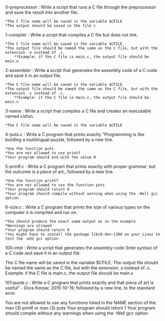 0-preprocessor : Write a script that runs a C file through the preprocessor and save the result into another file.

	*The C file name will be saved in the variable $CFILE
	*The output should be saved in the file c

1-compiler : Write a script that compiles a C file but does not link.

	*The C file name will be saved in the variable $CFILE
	*The output file should be named the same as the C file, but with the extension .o instead of .c.
		**Example: if the C file is main.c, the output file should be main.o

2-assembler : Write a script that generates the assembly code of a C code and save it in an output file.

	*The C file name will be saved in the variable $CFILE
	*The output file should be named the same as the C file, but with the extension .s instead of .c.
		**Example: if the C file is main.c, the output file should be main.s

3-name : Write a script that compiles a C file and creates an executable named cisfun.

	*The C file name will be saved in the variable $CFILE

4-puts.c : Write a C program that prints exactly "Programming is like building a multilingual puzzle, followed by a new line.

	*Use the function puts
	*You are not allowed to use printf
	*Your program should end with the value 0

5-printf.c : Write a C program that prints exactly with proper grammar, but the outcome is a piece of art,, followed by a new line.

	*Use the function printf
	*You are not allowed to use the function puts
	*Your program should return 0
	*Your program should compile without warning when using the -Wall gcc option

6-size.c : Write a C program that prints the size of various types on the computer it is compiled and run on.

	*You should produce the exact same output as in the example
	*Warnings are allowed
	*Your program should return 0
	*You might have to install the package libc6-dev-i386 on your Linux to test the -m32 gcc option

100-intel : Write a script that generates the assembly code (Intel syntax) of a C code and save it in an output file.

The C file name will be saved in the variable $CFILE.
The output file should be named the same as the C file, but with the extension .s instead of .c.
Example: if the C file is main.c, the output file should be main.s

101:quote.c : Write a C program that prints exactly and that piece of art is useful" - Dora Korpar, 2015-10-19, followed by a new line, to the standard error.

You are not allowed to use any functions listed in the NAME section of the man (3) printf or man (3) puts
Your program should return 1
Your program should compile without any warnings when using the -Wall gcc option
